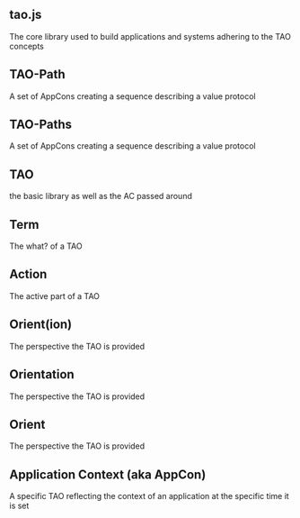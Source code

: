 ## tao.js
The core library used to build applications and systems adhering to the TAO concepts

## TAO-Path
A set of AppCons creating a sequence describing a value protocol

## TAO-Paths
A set of AppCons creating a sequence describing a value protocol

## TAO
the basic library as well as the AC passed around

## Term
The what? of a TAO

## Action
The active part of a TAO

## Orient(ion)
The perspective the TAO is provided

## Orientation
The perspective the TAO is provided

## Orient
The perspective the TAO is provided

## Application Context (aka AppCon)
A specific TAO reflecting the context of an application at the specific time it is set

